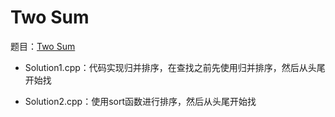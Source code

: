 # Two Sum
题目：[Two Sum](https://leetcode.com/problems/two-sum/description/)

* Solution1.cpp：代码实现归并排序，在查找之前先使用归并排序，然后从头尾开始找

* Solution2.cpp：使用sort函数进行排序，然后从头尾开始找
